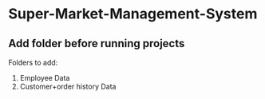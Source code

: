 # Super-Market-Management-System
## Add folder before running projects
Folders to add:
1. Employee Data
2. Customer+order history Data
